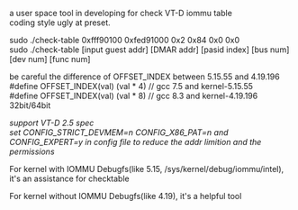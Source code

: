 a user space tool in developing for check VT-D iommu table  
coding style ugly at preset.  

sudo ./check-table 0xfff90100 0xfed91000 0x2 0x84 0x0 0x0   
sudo ./check-table [input guest addr] [DMAR addr] [pasid index] [bus num] [dev num] [func num]  

be careful the difference of OFFSET\_INDEX between 5.15.55 and 4.19.196  
#define OFFSET_INDEX(val)  (val * 4)  // gcc 7.5 and kernel-5.15.55  
#define OFFSET_INDEX(val)  (val * 8) // gcc 8.3 and kernel-4.19.196 32bit/64bit 

*support VT-D 2.5 spec*  
*set CONFIG_STRICT_DEVMEM=n CONFIG_X86_PAT=n and CONFIG_EXPERT=y in config file to reduce the addr limition and the permissions*  

For kernel with IOMMU Debugfs(like 5.15, /sys/kernel/debug/iommu/intel), it's an assistance for checktable  
  
For kernel without IOMMU Debugfs(like 4.19), it's a helpful tool
